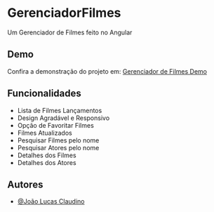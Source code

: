 # GerenciadorFilmes

Um Gerenciador de Filmes feito no Angular

## Demo

Confira a demonstração do projeto em: [Gerenciador de Filmes Demo](https://gerenciador-filmes-angular-jqmg.onrender.com/filmes/home)

## Funcionalidades

- Lista de Filmes Lançamentos
- Design Agradável e Responsivo
- Opção de Favoritar Filmes
- Filmes Atualizados
- Pesquisar Filmes pelo nome
- Pesquisar Atores pelo nome
- Detalhes dos Filmes
- Detalhes dos Atores

## Autores

- [@João Lucas Claudino](https://www.linkedin.com/in/joao-lucas-claudino/)

